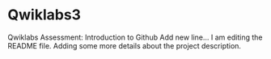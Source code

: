 # Qwiklabs3
Qwiklabs Assessment: Introduction to Github
Add new line...
I am editing the README file. Adding some more details about the project description.
